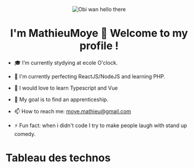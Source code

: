 <div align="center">
  <img src='https://i.pinimg.com/originals/01/ec/5c/01ec5c37f26599b290176e884962c7d1.gif' alt='Obi wan hello there' />

<h1>I'm MathieuMoye 👋 Welcome to my profile !</h1>
</div>



<div>

  
- 🎓 I’m currently stydying at ecole O'clock.
  
- 🌱 I'm currently perfecting ReactJS/NodeJS and learning PHP.
  
- 💪 I would love to learn Typescript and Vue
  
- 🎯 My goal is to find an apprenticeship.
  
- 📫 How to reach me: moye.mathieu@gmail.com
  
- ⚡ Fun fact: when i didn't code I try to make people laugh with stand up comedy.
</div>

<h1>Tableau des technos</h1>



	
	
